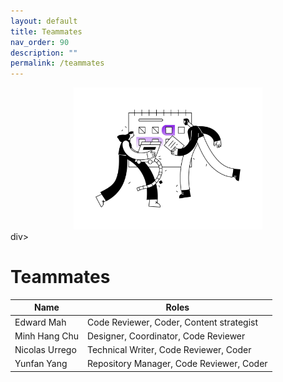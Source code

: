 ```yaml
---
layout: default
title: Teammates
nav_order: 90
description: ""
permalink: /teammates
---
```


<div style="text-align: center;">
    <img src="img/teammates.jpg" style="width: 60%;"></img>
</div>div>

# Teammates

Name | Roles
--|--
Edward Mah | Code Reviewer, Coder, Content strategist
Minh Hang Chu | Designer, Coordinator, Code Reviewer
Nicolas Urrego | Technical Writer, Code Reviewer, Coder
Yunfan Yang | Repository Manager, Code Reviewer, Coder